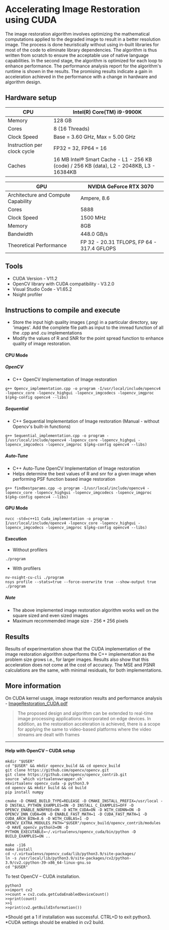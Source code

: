 # Accelerating Image Restoration using CUDA
The image restoration algorithm involves optimizing the mathematical computations applied to the degraded image to result in a better resolution image. The process is done heuristically without using in-built libraries for most of the code to eliminate library dependencies. The algorithm is thus written from scratch to ensure the acceptable use of native language capabilities. In the second stage, the algorithm is optimized for each loop to enhance performance. The performance analysis report for the algorithm's runtime is shown in the results. The promising results indicate a gain in acceleration achieved in the performance with a change in hardware and algorithm design.

## Hardware setup
| CPU | Intel(R) Core(TM) i9-9900K |
| ------ | ------ |
| Memory | 128 GB |
| Cores | 8 (16 Threads) |
| Clock Speed | Base = 3.60 GHz, Max = 5.00 GHz |
| Instruction per clock cycle | FP32 = 32, FP64 = 16 |
| Caches | 16 MB Intel® Smart Cache - L1 - 256 KB (code) / 256 KB (data), L2 - 2048KB, L3 - 16384KB |

| GPU | NVIDIA GeForce RTX 3070 |
| ------ | ------ |
| Architecture and Compute Capability | Ampere, 8.6 |
| Cores | 5888 |
| Clock Speed | 1500 MHz |
| Memory | 8GB |
| Bandwidth | 448.0 GB/s |
| Theoretical Performance | FP 32 - 20.31 TFLOPS, FP 64 - 317.4 GFLOPS |

## Tools
- CUDA Version - V11.2
- OpenCV library with CUDA compatibility - V3.2.0
- Visual Studio Code - V1.65.2
- Nsight profiler

## Instructions to compile and execute
- Store the input high quality images (.png) in a particular directory, say 'images'. Add the complete file path as input to the imread function of all the .cpp and .cu implementations
- Modify the values of R and SNR for the point spread function to enhance quality of image restoration. 

#### CPU Mode 
##### OpenCV
- C++ OpenCV Implementation of Image restoration

``` 
g++ Opencv_implementation.cpp -o program -I/usr/local/include/opencv4 -lopencv_core -lopencv_highgui -lopencv_imgcodecs -lopencv_imgproc $(pkg-config opencv4 --libs)
``` 

##### Sequential
- C++ Sequential Implementation of Image restoration (Manual - without Opencv's built-in functions)

``` 
g++ Sequential_implementation.cpp -o program -I/usr/local/include/opencv4 -lopencv_core -lopencv_highgui -lopencv_imgcodecs -lopencv_imgproc $(pkg-config opencv4 --libs)
```

##### Auto-Tune
- C++ Auto-Tune OpenCV Implementation of Image restoration
- Helps determine the best values of R and snr for a given image when performing PSF function based image restoration 

``` 
g++ findbestparams.cpp -o program -I/usr/local/include/opencv4 -lopencv_core -lopencv_highgui -lopencv_imgcodecs -lopencv_imgproc $(pkg-config opencv4 --libs)
```

#### GPU Mode
``` 
nvcc -std=c++11 Cuda_implementation -o program -I/usr/local/include/opencv4 -lopencv_core -lopencv_highgui -lopencv_imgcodecs -lopencv_imgproc $(pkg-config opencv4 --libs)
``` 
#### Execution 
- Without profilers
```
./program
```
- With profilers
```
nv-nsight-cu-cli ./program
nsys profile --stats=true --force-overwrite true --show-output true ./program
```
##### Note
- The above implemented image restoration algorithm works well on the square sized and even sized images
- Maximum recommemded image size - 256 * 256 pixels

## Results
Results of experimentation show that the CUDA implementation of the image restoration algorithm outperforms the C++ implementation as the problem size grows i.e., for larger images. Results also show that this acceleration does not come at the cost of accuracy. The MSE and PSNR calculations are the same, with minimal residuals, for both implementations.

## More information
On CUDA kernel usage, image restoration results and performance analysis -  [ImageRestoration_CUDA.pdf](https://github.com/fionavictoria/ImageRestoration_CUDA/blob/main/ImageRestoration_CUDA.pdf)
   
> The proposed design and algorithm can be extended to real-time image processing applications incorporated on edge devices. In addition, as the restoration acceleration is achieved, there is a scope for applying the same to video-based platforms where the video streams are dealt with frames

-----------------------------


#### Help with OpenCV – CUDA setup
```
mkdir "$USER"
cd "$USER" && mkdir opencv_build && cd opencv_build
git clone https://github.com/opencv/opencv.git
git clone https://github.com/opencv/opencv_contrib.git
source `which virtualenvwrapper.sh`
mkvirtualenv opencv_cuda -p python3.9
cd opencv && mkdir build && cd build
pip install numpy

cmake -D CMAKE_BUILD_TYPE=RELEASE -D CMAKE_INSTALL_PREFIX=/usr/local -D INSTALL_PYTHON_EXAMPLES=ON -D INSTALL_C_EXAMPLES=OFF -D OPENCV_ENABLE_NONFREE=ON -D WITH_CUDA=ON -D WITH_CUDNN=ON -D OPENCV_DNN_CUDA=ON -D ENABLE_FAST_MATH=1 -D CUDA_FAST_MATH=1 -D CUDA_ARCH_BIN=8.6 -D WITH_CUBLAS=1 -D OPENCV_EXTRA_MODULES_PATH="$USER"/opencv_build/opencv_contrib/modules -D HAVE_opencv_python3=ON -D PYTHON_EXECUTABLE=~/.virtualenvs/opencv_cuda/bin/python -D BUILD_EXAMPLES=ON ..

make -j16
make install
cd ~/.virtualenvs/opencv_cuda/lib/python3.9/site-packages/
ln -s /usr/local/lib/python3.9/site-packages/cv2/python-3.9/cv2.cpython-39-x86_64-linux-gnu.so
cd "$USER"
```

To test OpenCV – CUDA installation.
```
python3
>>import cv2
>>count = cv2.cuda.getCudaEnabledDeviceCount()
>>print(count)
>>1
>>print(cv2.getBuildInformation())
```
*Should get a 1 if installation was successful. CTRL+D to exit python3.
*CUDA settings should be enabled in cv2 build.


